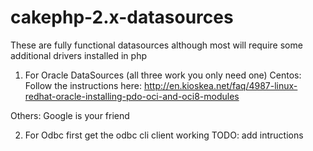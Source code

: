 cakephp-2.x-datasources
=======================

These are fully functional datasources although most will require some additional drivers installed in php

1. For Oracle DataSources (all three work you only need one)
Centos: Follow the instructions here:
http://en.kioskea.net/faq/4987-linux-redhat-oracle-installing-pdo-oci-and-oci8-modules

Others: Google is your friend

2. For Odbc first get the odbc cli client working
TODO: add intructions
